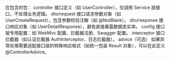 应包含的包：
controller
接口定义（如 UserController），仅调用 Service 层接口，不处理业务逻辑。
dto/request
接口请求参数对象（如 UserCreateRequest），包含参数校验注解（如 @NotBlank）。
dto/response
接口响应对象（如 UserDetailResponse），避免直接暴露数据库实体。
config
接口层专用配置：如 WebMvc 配置、拦截器注册、Swagger 配置。
interceptor
接口拦截器（如认证拦截器 AuthInterceptor、日志拦截器）。
advice（可选）
如果异常处理需要适配接口层的特殊响应格式（如统一包装 Result 对象），可以在此定义 @ControllerAdvice。
